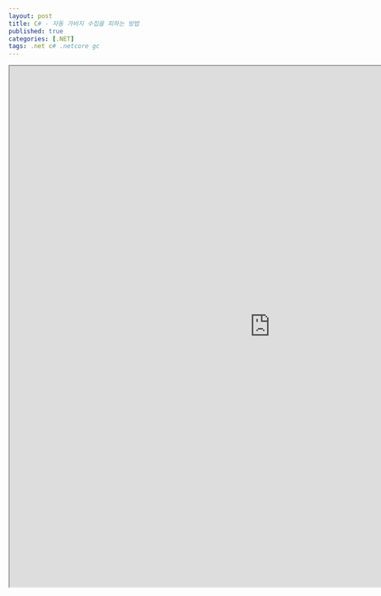 ```yaml
---
layout: post
title: C# - 자동 가비지 수집을 피하는 방법
published: true
categories: [.NET]
tags: .net c# .netcore gc
---  
```

<iframe width="1024" height="1024" src="https://docs.google.com/document/d/e/2PACX-1vQRBdK-KiBsHrn3WeBy7h8Uw007-LyMhQwNXvRbUj1EYrXDuiVa-agN821tsIZL_s7q82pG0g2Fb6y5/pub?embedded=true"></iframe>    
   